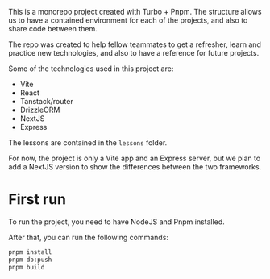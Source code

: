 This is a monorepo project created with Turbo + Pnpm. The structure allows us to have a contained environment for each of the projects, and also to share code between them.

The repo was created to help fellow teammates to get a refresher, learn and practice new technologies, and also to have a reference for future projects.

Some of the technologies used in this project are:

- Vite
- React
- Tanstack/router
- DrizzleORM
- NextJS
- Express

The lessons are contained in the `lessons` folder.

For now, the project is only a Vite app and an Express server, but we plan to add a NextJS version to show the differences between the two frameworks.

# First run

To run the project, you need to have NodeJS and Pnpm installed.

After that, you can run the following commands:

```bash
pnpm install
pnpm db:push
pnpm build
```